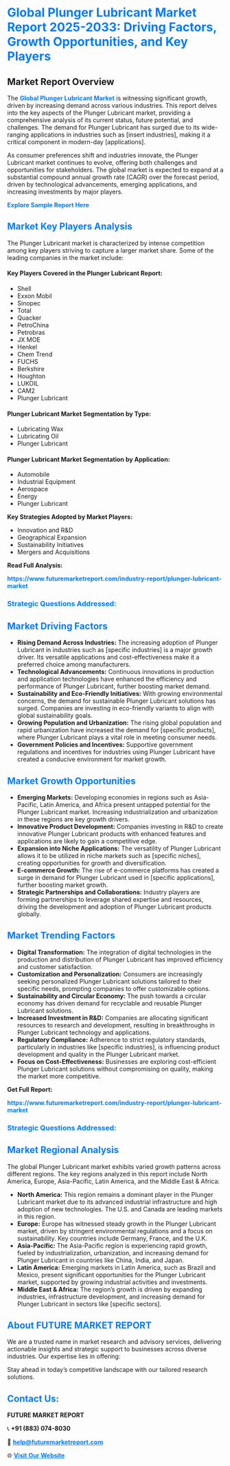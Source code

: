 <h1 style="color: #007BFF;">Global Plunger Lubricant Market Report 2025-2033: Driving Factors, Growth Opportunities, and Key Players</h1>

<section id="overview">
<h2>Market Report Overview</h2>
<p>The <a href="https://www.futuremarketreport.com/industry-report/plunger-lubricant-market" style="color: #007BFF; text-decoration: none;"><strong>Global Plunger Lubricant Market</strong></a> is witnessing significant growth, driven by increasing demand across various industries. This report delves into the key aspects of the Plunger Lubricant market, providing a comprehensive analysis of its current status, future potential, and challenges. The demand for Plunger Lubricant has surged due to its wide-ranging applications in industries such as [insert industries], making it a critical component in modern-day [applications].</p>
<p>As consumer preferences shift and industries innovate, the Plunger Lubricant market continues to evolve, offering both challenges and opportunities for stakeholders. The global market is expected to expand at a substantial compound annual growth rate (CAGR) over the forecast period, driven by technological advancements, emerging applications, and increasing investments by major players.</p>
</section>

<section id="overview">
<p><a href="https://www.futuremarketreport.com/request-sample/reportId=96966" style="color: #007BFF; text-decoration: none;"><strong>Explore Sample Report Here</strong></a></p>
</section>

<section id="key-players">
<h2 style="color: #007BFF;">Market Key Players Analysis</h2>
<p>The Plunger Lubricant market is characterized by intense competition among key players striving to capture a larger market share. Some of the leading companies in the market include:</p>
<h4>Key Players Covered in the Plunger Lubricant Report:</h4>
<ul><li>Shell</li><li>Exxon Mobil</li><li>Sinopec</li><li>Total</li><li>Quacker</li><li>PetroChina</li><li>Petrobras</li><li>JX MOE</li><li>Henkel</li><li>Chem Trend</li><li>FUCHS</li><li>Berkshire</li><li>Houghton</li><li>LUKOIL</li><li>CAM2</li><li>Plunger Lubricant</li></ul>
<h4>Plunger Lubricant Market Segmentation by Type:</h4>
<ul><li>Lubricating Wax</li><li>Lubricating Oil</li><li>Plunger Lubricant</li></ul>

<h4>Plunger Lubricant Market Segmentation by Application:</h4>
<ul><li>Automobile</li><li>Industrial Equipment</li><li>Aerospace</li><li>Energy</li><li>Plunger Lubricant</li></ul>
<p><strong>Key Strategies Adopted by Market Players:</strong></p>
<ul>
<li>Innovation and R&D</li>
<li>Geographical Expansion</li>
<li>Sustainability Initiatives</li>
<li>Mergers and Acquisitions</li>
</ul>
</section>

<section>
<p><strong>Read Full Analysis: </strong></p><a href="https://www.futuremarketreport.com/industry-report/plunger-lubricant-market" style="color: #007BFF; text-decoration: none;"><strong>https://www.futuremarketreport.com/industry-report/plunger-lubricant-market</strong></a>
<h3 style="color: #007BFF;">Strategic Questions Addressed:</h3>
</section>

<section id="driving-factors">
<h2 style="color: #007BFF;">Market Driving Factors</h2>
<ul>
<li><strong>Rising Demand Across Industries:</strong> The increasing adoption of Plunger Lubricant in industries such as [specific industries] is a major growth driver. Its versatile applications and cost-effectiveness make it a preferred choice among manufacturers.</li>
<li><strong>Technological Advancements:</strong> Continuous innovations in production and application technologies have enhanced the efficiency and performance of Plunger Lubricant, further boosting market demand.</li>
<li><strong>Sustainability and Eco-Friendly Initiatives:</strong> With growing environmental concerns, the demand for sustainable Plunger Lubricant solutions has surged. Companies are investing in eco-friendly variants to align with global sustainability goals.</li>
<li><strong>Growing Population and Urbanization:</strong> The rising global population and rapid urbanization have increased the demand for [specific products], where Plunger Lubricant plays a vital role in meeting consumer needs.</li>
<li><strong>Government Policies and Incentives:</strong> Supportive government regulations and incentives for industries using Plunger Lubricant have created a conducive environment for market growth.</li>
</ul>
</section>

<section id="growth-opportunities">
<h2 style="color: #007BFF;">Market Growth Opportunities</h2>
<ul>
<li><strong>Emerging Markets:</strong> Developing economies in regions such as Asia-Pacific, Latin America, and Africa present untapped potential for the Plunger Lubricant market. Increasing industrialization and urbanization in these regions are key growth drivers.</li>
<li><strong>Innovative Product Development:</strong> Companies investing in R&D to create innovative Plunger Lubricant products with enhanced features and applications are likely to gain a competitive edge.</li>
<li><strong>Expansion into Niche Applications:</strong> The versatility of Plunger Lubricant allows it to be utilized in niche markets such as [specific niches], creating opportunities for growth and diversification.</li>
<li><strong>E-commerce Growth:</strong> The rise of e-commerce platforms has created a surge in demand for Plunger Lubricant used in [specific applications], further boosting market growth.</li>
<li><strong>Strategic Partnerships and Collaborations:</strong> Industry players are forming partnerships to leverage shared expertise and resources, driving the development and adoption of Plunger Lubricant products globally.</li>
</ul>
</section>

<section id="trending-factors">
<h2 style="color: #007BFF;">Market Trending Factors</h2>
<ul>
<li><strong>Digital Transformation:</strong> The integration of digital technologies in the production and distribution of Plunger Lubricant has improved efficiency and customer satisfaction.</li>
<li><strong>Customization and Personalization:</strong> Consumers are increasingly seeking personalized Plunger Lubricant solutions tailored to their specific needs, prompting companies to offer customizable options.</li>
<li><strong>Sustainability and Circular Economy:</strong> The push towards a circular economy has driven demand for recyclable and reusable Plunger Lubricant solutions.</li>
<li><strong>Increased Investment in R&D:</strong> Companies are allocating significant resources to research and development, resulting in breakthroughs in Plunger Lubricant technology and applications.</li>
<li><strong>Regulatory Compliance:</strong> Adherence to strict regulatory standards, particularly in industries like [specific industries], is influencing product development and quality in the Plunger Lubricant market.</li>
<li><strong>Focus on Cost-Effectiveness:</strong> Businesses are exploring cost-efficient Plunger Lubricant solutions without compromising on quality, making the market more competitive.</li>
</ul>
</section>

<section>
<p><strong>Get Full Report: </strong></p><a href="https://www.futuremarketreport.com/industry-report/plunger-lubricant-market" style="color: #007BFF; text-decoration: none;"><strong>https://www.futuremarketreport.com/industry-report/plunger-lubricant-market</strong></a>
<h3 style="color: #007BFF;">Strategic Questions Addressed:</h3>
</section>


<section id="regional-analysis">
<h2 style="color: #007BFF;">Market Regional Analysis</h2>
<p>The global Plunger Lubricant market exhibits varied growth patterns across different regions. The key regions analyzed in this report include North America, Europe, Asia-Pacific, Latin America, and the Middle East & Africa:</p>
<ul>
<li><strong>North America:</strong> This region remains a dominant player in the Plunger Lubricant market due to its advanced industrial infrastructure and high adoption of new technologies. The U.S. and Canada are leading markets in this region.</li>
<li><strong>Europe:</strong> Europe has witnessed steady growth in the Plunger Lubricant market, driven by stringent environmental regulations and a focus on sustainability. Key countries include Germany, France, and the U.K.</li>
<li><strong>Asia-Pacific:</strong> The Asia-Pacific region is experiencing rapid growth, fueled by industrialization, urbanization, and increasing demand for Plunger Lubricant in countries like China, India, and Japan.</li>
<li><strong>Latin America:</strong> Emerging markets in Latin America, such as Brazil and Mexico, present significant opportunities for the Plunger Lubricant market, supported by growing industrial activities and investments.</li>
<li><strong>Middle East & Africa:</strong> The region’s growth is driven by expanding industries, infrastructure development, and increasing demand for Plunger Lubricant in sectors like [specific sectors].</li>
</ul>
</section>

<footer>
<h2 style="color: #007BFF;">About FUTURE MARKET REPORT</h2>
<p>We are a trusted name in market research and advisory services, delivering actionable insights and strategic support to businesses across diverse industries. Our expertise lies in offering:</p>

<p>Stay ahead in today’s competitive landscape with our tailored research solutions.</p>

<h2 style="color: #007BFF;">Contact Us:</h2>
<p><strong>FUTURE MARKET REPORT</strong></p>
<p>📞 <strong>+91 (883) 074-8030</strong></p>
<p>📧 <strong><a href="mailto:help@futuremarketreport.com" style="color: #007BFF;">help@futuremarketreport.com</a></strong></p>
<p>🌐 <strong><a href="https://www.futuremarketreport.com/" style="color: #007BFF;">Visit Our Website</a></strong></p>
</footer>